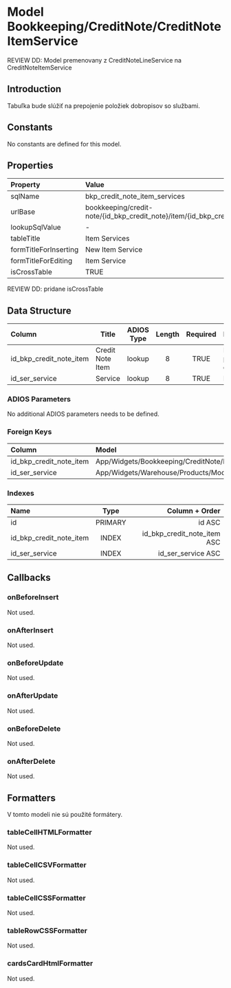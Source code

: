 # Model Bookkeeping/CreditNote/CreditNoteItemService

REVIEW DD: Model premenovany z CreditNoteLineService na CreditNoteItemService

## Introduction

Tabuľka bude slúžiť na prepojenie položiek dobropisov so službami.

## Constants

No constants are defined for this model.

## Properties

| Property              | Value                                                                           |
| :-------------------- | :------------------------------------------------------------------------------ |
| sqlName               | bkp_credit_note_item_services                                                   |
| urlBase               | bookkeeping/credit-note/{id_bkp_credit_note}/item/{id_bkp_credit_note_item}/service |
| lookupSqlValue        | -                                                                               |
| tableTitle            | Item Services                                                                   |
| formTitleForInserting | New Item Service                                                                |
| formTitleForEditing   | Item Service                                                                    |
| isCrossTable          | TRUE                                                                            |

REVIEW DD: pridane isCrossTable

## Data Structure

| Column                  | Title            | ADIOS Type | Length | Required | Notes                |
| :---------------------- | ---------------- | :--------: | :----: | :------: | :------------------- |
| id_bkp_credit_note_item | Credit Note Item |   lookup   |   8    |   TRUE   | ID položky dobropisu |
| id_ser_service          | Service          |   lookup   |   8    |   TRUE   | ID služby            |

### ADIOS Parameters

No additional ADIOS parameters needs to be defined.

### Foreign Keys

| Column                  | Model                                                | Relation | OnUpdate | OnDelete |
| :---------------------- | :--------------------------------------------------- | :------: | -------- | -------- |
| id_bkp_credit_note_item | App/Widgets/Bookkeeping/CreditNote/Models/CreditNoteItem |   1:N    | Cascade  | Cascade  |
| id_ser_service          | App/Widgets/Warehouse/Products/Models/Service        |   1:N    | Cascade  | Restrict |

### Indexes

| Name                    |  Type   |              Column + Order |
| :---------------------- | :-----: | --------------------------: |
| id                      | PRIMARY |                      id ASC |
| id_bkp_credit_note_item |  INDEX  | id_bkp_credit_note_item ASC |
| id_ser_service          |  INDEX  |          id_ser_service ASC |

## Callbacks

### onBeforeInsert

Not used.

### onAfterInsert

Not used.

### onBeforeUpdate

Not used.

### onAfterUpdate

Not used.

### onBeforeDelete

Not used.

### onAfterDelete

Not used.

## Formatters

V tomto modeli nie sú použité formátery.

### tableCellHTMLFormatter

Not used.

### tableCellCSVFormatter

Not used.

### tableCellCSSFormatter

Not used.

### tableRowCSSFormatter

Not used.

### cardsCardHtmlFormatter

Not used.
